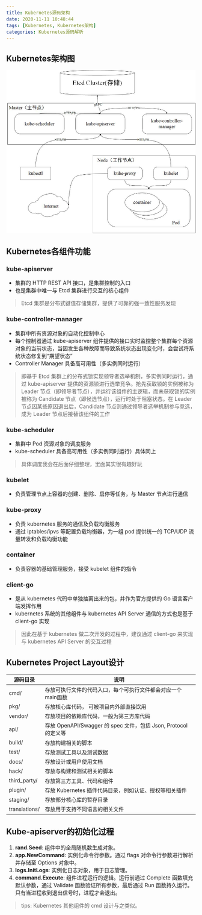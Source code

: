 ```yaml
---
title: Kubernetes源码架构
date: 2020-11-11 10:48:44
tags: [Kubernetes, Kubernetes架构]
categories: Kubernetes源码解析
---
```


## Kubernetes架构图
![kubernetes架构图](../image/kubernetes架构图.jpg)

## Kubernetes各组件功能

### kube-apiserver
* 集群的 HTTP REST API 接口，是集群控制的入口
* 也是集群中唯一与 Etcd 集群进行交互的核心组件
> Etcd 集群是分布式键值存储集群，提供了可靠的强一致性服务发现

### kube-controller-manager
* 集群中所有资源对象的自动化控制中心
* 每个控制器通过 kube-apiserver 组件提供的接口实时监控整个集群每个资源对象的当前状态，当因发生各种故障而导致系统状态出现变化时，会尝试将系统状态修复到“期望状态”
* Controller Manager 具备高可用性（多实例同时运行）
> 即基于 Etcd 集群上的分布式锁实现领导者选举机制，多实例同时运行，通过 kube-apiserver 提供的资源锁进行选举竞争。抢先获取锁的实例被称为 Leader 节点（即领导者节点），并运行该组件的主逻辑，而未获取锁的实例被称为 Candidate 节点（即候选节点），运行时处于阻塞状态。在 Leader 节点因某些原因退出后，Candidate 节点则通过领导者选举机制参与竞选，成为 Leader 节点后接替该组件的工作

### kube-scheduler 
* 集群中 Pod 资源对象的调度服务
* kube-scheduler 具备高可用性（多实例同时运行）具体同上
> 具体调度我会在后面仔细整理，里面其实很有趣好玩

### kubelet
* 负责管理节点上容器的创建、删除、启停等任务，与 Master 节点进行通信

### kube-proxy
* 负责 kubernetes 服务的通信及负载均衡服务
* 通过 iptables/ipvs 等配置负载均衡器，为一组 pod 提供统一的 TCP/UDP 流量转发和负载均衡功能

### container
* 负责容器的基础管理服务，接受 kubelet 组件的指令

### client-go
* 是从 kubernetes 代码中单独抽离出来的包，并作为官方提供的 Go 语言客户端发挥作用
* kubernetes 系统的其他组件与 kubernetes API Server 通信的方式也是基于 client-go 实现
> 因此在基于 kubernetes 做二次开发的过程中，建议通过 client-go 来实现与 kubernetes API Server 的交互过程


## Kubernetes Project Layout设计
| 源码目录 | 说明 | 
| --- | --- |
| cmd/ | 存放可执行文件的代码入口，每个可执行文件都会对应一个main函数 |
| pkg/ | 存放核心库代码， 可被项目内外部直接饮用 |
| vendor/ | 存放项目的依赖库代码，一般为第三方库代码 |
| api/ | 存放 OpenAPI/Swagger 的 spec 文件，包括 Json, Protocol 的定义等 |
| build/ | 存放构建相关的脚本 |
| test/ | 存放测试工具以及测试数据 | 
| docs/ | 存放设计或用户使用文档 |
| hack/ | 存放与构建和测试相关的脚本 |
| third_party/ | 存放第三方工具、代码和组件 |
| plugin/ | 存放 Kubernetes 插件代码目录，例如认证、授权等相关插件 |
| staging/ | 存放部分核心库的暂存目录 |
| translations/ | 存放用于支持不同语言的相关文件 |

## Kube-apiserver的初始化过程
1. **rand.Seed**: 组件中的全局随机数生成对象。
2. **app.NewCommand**: 实例化命令行参数。通过 flags 对命令行参数进行解析并存储至 Options 对象中。
3. **logs.InitLogs**: 实例化日志对象，用于日志管理。
4. **command.Execute**: 组件进程运行的逻辑。运行前通过 Complete 函数填充默认参数，通过 Validate 函数验证所有参数，最后通过 Run 函数持久运行。只有当进程收到退出信号时，进程才会退出。
> tips: Kubernetes 其他组件的 cmd 设计与之类似。